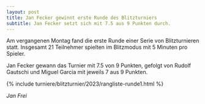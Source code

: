 ```yaml
---
layout: post
title: Jan Fecker gewinnt erste Runde des Blitzturniers
subtitle: Jan Fecker setzt sich mit 7.5 aus 9 Punkten durch.
---
```


Am vergangenen Montag fand die erste Runde einer Serie von Blitzturnieren statt. Insgesamt 21 Teilnehmer spielten im Blitzmodus mit 5 Minuten pro Spieler.

Jan Fecker gewann das Turnier mit 7.5 von 9 Punkten, gefolgt von Rudolf Gautschi und Miguel Garcia mit jeweils 7 aus 9 Punkten.

{% include turniere/blitzturnier/2023/rangliste-runde1.html %}

_Jan Frei_
